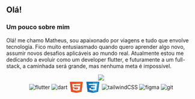 ## Olá! 

### Um pouco sobre mim
Olá! me chamo Matheus, sou apaixonado por viagens e tudo que envolve tecnologia. Fico muito entusiasmado quando quero aprender algo novo, assumir novos desafios aplicáveis ao mundo real. Atualmente estou me dedicando a evoluir como um developer flutter, e futuramente a um full-stack, a caminhada será grande, mas nenhuma meta é impossível. 
<div align="center"><img width="750" src="https://user-images.githubusercontent.com/70382532/138322189-2db8df52-9dcb-40a0-88a8-c365466bd33d.gif"/></div>

<div style="display: inline_block"  align="center">
  <img align="center" alt="flutter" height="30" width="40" src="https://cdn.jsdelivr.net/gh/devicons/devicon/icons/flutter/flutter-original.svg">
  <img align="center" alt="dart" height="30" width="40" src="https://cdn.jsdelivr.net/gh/devicons/devicon/icons/dart/dart-original.svg">
  <img align="center" alt="HTML" height="30" width="40" src="https://raw.githubusercontent.com/devicons/devicon/master/icons/html5/html5-original.svg">
  <img align="center" alt="CSS" height="30" width="40" src="https://raw.githubusercontent.com/devicons/devicon/master/icons/css3/css3-original.svg">
  <img align="center" alt="tailwindCSS" height="30" width="40" src="https://avatars.githubusercontent.com/u/67109815?s=200&v=4">
  <img align="center" alt="figma" height="30" width="40" src="https://cdn.jsdelivr.net/gh/devicons/devicon/icons/figma/figma-original.svg">
  <img align="center" alt="git" height="30" width="40" src="https://cdn.jsdelivr.net/gh/devicons/devicon/icons/git/git-original.svg">
</div>
